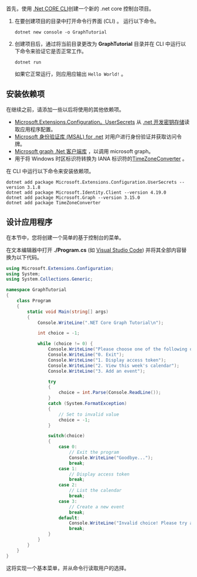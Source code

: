 <!-- markdownlint-disable MD002 MD041 -->

首先，使用 [.Net CORE CLI](/dotnet/core/tools/)创建一个新的 .net core 控制台项目。

1. 在要创建项目的目录中打开命令行界面 (CLI) 。 运行以下命令。

    ```Shell
    dotnet new console -o GraphTutorial
    ```

1. 创建项目后，通过将当前目录更改为 **GraphTutorial** 目录并在 CLI 中运行以下命令来验证它是否正常工作。

    ```Shell
    dotnet run
    ```

    如果它正常运行，则应用应输出 `Hello World!` 。

## <a name="install-dependencies"></a>安装依赖项

在继续之前，请添加一些以后将使用的其他依赖项。

- [Microsoft.Extensions.Configuration。UserSecrets](https://github.com/aspnet/extensions) 从 [.net 开发密钥存储](https://docs.microsoft.com/aspnet/core/security/app-secrets)读取应用程序配置。
- [Microsoft 身份验证库 (MSAL) for .net](https://github.com/AzureAD/microsoft-authentication-library-for-dotnet) 对用户进行身份验证并获取访问令牌。
- [Microsoft graph .Net 客户端库](https://github.com/microsoftgraph/msgraph-sdk-dotnet) ，以调用 microsoft graph。
- 用于将 Windows 时区标识符转换为 IANA 标识符的[TimeZoneConverter](https://github.com/mj1856/TimeZoneConverter) 。

在 CLI 中运行以下命令来安装依赖项。

```Shell
dotnet add package Microsoft.Extensions.Configuration.UserSecrets --version 3.1.8
dotnet add package Microsoft.Identity.Client --version 4.19.0
dotnet add package Microsoft.Graph --version 3.15.0
dotnet add package TimeZoneConverter
```

## <a name="design-the-app"></a>设计应用程序

在本节中，您将创建一个简单的基于控制台的菜单。

在文本编辑器中打开 **./Program.cs** (如 [Visual Studio Code](https://code.visualstudio.com/)) 并将其全部内容替换为以下代码。

```csharp
using Microsoft.Extensions.Configuration;
using System;
using System.Collections.Generic;

namespace GraphTutorial
{
    class Program
    {
        static void Main(string[] args)
        {
            Console.WriteLine(".NET Core Graph Tutorial\n");

            int choice = -1;

            while (choice != 0) {
                Console.WriteLine("Please choose one of the following options:");
                Console.WriteLine("0. Exit");
                Console.WriteLine("1. Display access token");
                Console.WriteLine("2. View this week's calendar");
                Console.WriteLine("3. Add an event");

                try
                {
                    choice = int.Parse(Console.ReadLine());
                }
                catch (System.FormatException)
                {
                    // Set to invalid value
                    choice = -1;
                }

                switch(choice)
                {
                    case 0:
                        // Exit the program
                        Console.WriteLine("Goodbye...");
                        break;
                    case 1:
                        // Display access token
                        break;
                    case 2:
                        // List the calendar
                        break;
                    case 3:
                        // Create a new event
                        break;
                    default:
                        Console.WriteLine("Invalid choice! Please try again.");
                        break;
                }
            }
        }
    }
}
```

这将实现一个基本菜单，并从命令行读取用户的选择。
